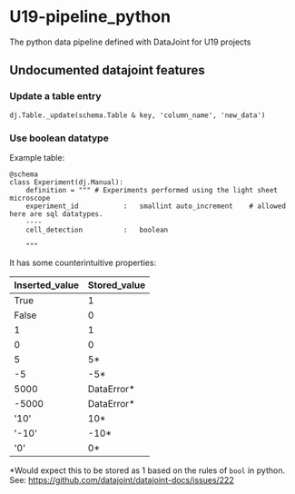 # U19-pipeline_python
The python data pipeline defined with DataJoint for U19 projects

## Undocumented datajoint features

### Update a table entry
`dj.Table._update(schema.Table & key, 'column_name', 'new_data')`

### Use boolean datatype
Example table:
```
@schema
class Experiment(dj.Manual):
    definition = """ # Experiments performed using the light sheet microscope
    experiment_id           :   smallint auto_increment    # allowed here are sql datatypes.
    ----
    cell_detection          :   boolean

    """  
```
It has some counterintuitive properties:

| Inserted_value      | Stored_value |
| ----------- | ----------- |
| True      | 1       |
| False   | 0        |
| 1   | 1        |
| 0   | 0        |
| 5   | 5*        |
| -5   | -5*        |
|5000  | DataError* |
|-5000  | DataError* |
|'10'  | 10* |
|'-10'  | -10* |
|'0'    | 0*    |

\*Would expect this to be stored as 1 based on the rules of `bool` in python. See: https://github.com/datajoint/datajoint-docs/issues/222